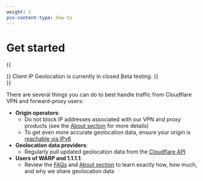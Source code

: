 ```yaml
---
weight: 2
pcx-content-type: how-to
---
```


# Get started

{{<Aside type="note">}}
Client IP Geolocation is currently in closed Beta testing.
{{</Aside>}}

There are several things you can do to best handle traffic from Cloudflare VPN and forward-proxy users:

- **Origin operators**:
  - Do not block IP addresses associated with our VPN and proxy products (see the [About section](/about) for more details)
  - To get even more accurate geolocation data, ensure your origin is [reachable via IPv6](/faq)
- **Geolocation data providers**:
  - Regularly pull updated geolocation data from the [Cloudflare API](https://api.cloudflare.com/local-ip-ranges.csv)
- **Users of WARP and 1.1.1.1**:
  - Review the [FAQs](/faq#cloudflare-vpn-users) and [About section](/about) to learn exactly how, how much, and why we share geolocation data
